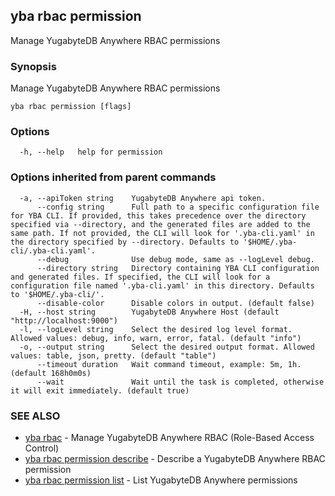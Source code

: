 ## yba rbac permission

Manage YugabyteDB Anywhere RBAC permissions

### Synopsis

Manage YugabyteDB Anywhere RBAC permissions

```
yba rbac permission [flags]
```

### Options

```
  -h, --help   help for permission
```

### Options inherited from parent commands

```
  -a, --apiToken string    YugabyteDB Anywhere api token.
      --config string      Full path to a specific configuration file for YBA CLI. If provided, this takes precedence over the directory specified via --directory, and the generated files are added to the same path. If not provided, the CLI will look for '.yba-cli.yaml' in the directory specified by --directory. Defaults to '$HOME/.yba-cli/.yba-cli.yaml'.
      --debug              Use debug mode, same as --logLevel debug.
      --directory string   Directory containing YBA CLI configuration and generated files. If specified, the CLI will look for a configuration file named '.yba-cli.yaml' in this directory. Defaults to '$HOME/.yba-cli/'.
      --disable-color      Disable colors in output. (default false)
  -H, --host string        YugabyteDB Anywhere Host (default "http://localhost:9000")
  -l, --logLevel string    Select the desired log level format. Allowed values: debug, info, warn, error, fatal. (default "info")
  -o, --output string      Select the desired output format. Allowed values: table, json, pretty. (default "table")
      --timeout duration   Wait command timeout, example: 5m, 1h. (default 168h0m0s)
      --wait               Wait until the task is completed, otherwise it will exit immediately. (default true)
```

### SEE ALSO

* [yba rbac](yba_rbac.md)	 - Manage YugabyteDB Anywhere RBAC (Role-Based Access Control)
* [yba rbac permission describe](yba_rbac_permission_describe.md)	 - Describe a YugabyteDB Anywhere RBAC permission
* [yba rbac permission list](yba_rbac_permission_list.md)	 - List YugabyteDB Anywhere permissions

